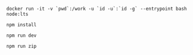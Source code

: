 ```
docker run -it -v `pwd`:/work -u `id -u`:`id -g` --entrypoint bash node:lts
```

```
npm install
```

```
npm run dev
```

```
npm run zip
```
